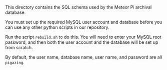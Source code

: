 This directory contains the SQL schema used by the Meteor Pi archival database.

You must set up the required MySQL user account and database before you can use any other python scripts in our repository.

Run the script `rebuild.sh` to do this. You will need to enter your MySQL root password, and then both the user account and the database will be set up from scratch.

By default, the user name, database name, user name, and password are all `pigazing`.
